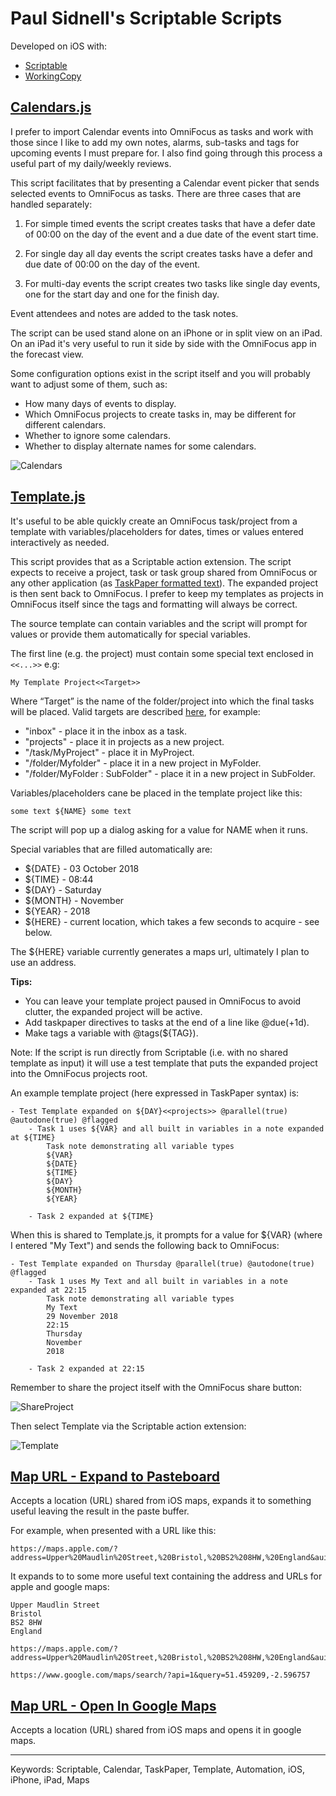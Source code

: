 # Paul Sidnell's Scriptable Scripts

Developed on iOS with:

- [Scriptable](https://scriptable.app/)
- [WorkingCopy](https://workingcopyapp.com)

## [Calendars.js](Calendars.js)

I prefer to import Calendar events into OmniFocus as tasks and work with those since I like to add my own notes,
alarms, sub-tasks and tags for upcoming events I must prepare for. I also find going through this process a useful
part of my daily/weekly reviews.

This script facilitates that by presenting a Calendar event picker that sends selected events to OmniFocus as tasks.
There are three cases that are handled separately:

1. For simple timed events the script creates tasks that have a defer date of 00:00 on the day of the event and a due
date of the event start time.

2. For single day all day events the script creates tasks have a defer and due date of 00:00 on the day of the event.

3. For multi-day events the script creates two tasks like single day events, one for the start day and one for the finish day.

Event attendees and notes are added to the task notes.

The script can be used stand alone on an iPhone or in split view on an iPad. On an iPad it's very useful to run it
side by side with the OmniFocus app in the forecast view.

Some configuration options exist in the script itself and you will probably want to adjust some of them,
such as:

- How many days of events to display.
- Which OmniFocus projects to create tasks in, may be different for different calendars.
- Whether to ignore some calendars.
- Whether to display alternate names for some calendars.

![Calendars](Calendars.jpg)

## [Template.js](Template.js)

It's useful to be able quickly create an OmniFocus task/project from a template with variables/placeholders for dates,
times or values entered interactively as needed.

This script provides that as a Scriptable action extension. The script expects to receive a project, task or task group
shared from OmniFocus or any other application
(as [TaskPaper formatted text](https://support.omnigroup.com/omnifocus-taskpaper-reference/)).
The expanded project is then sent back to OmniFocus. I prefer to keep my templates as projects in OmniFocus itself
since the tags and formatting will always be correct.

The source template can contain variables and the script will prompt for values or provide them automatically for
special variables.

The first line (e.g. the project) must contain some special text enclosed in `<<...>>` e.g:

    My Template Project<<Target>>

Where “Target” is the name of the folder/project into which the final tasks will be placed.
Valid targets are described [here](https://inside.omnifocus.com/url-schemes), for example:

- "inbox" - place it in the inbox as a task.
- "projects" - place it in projects as a new project.
- "/task/MyProject" - place it in MyProject.
- "/folder/Myfolder" - place it in a new project in MyFolder.
- "/folder/MyFolder : SubFolder" - place it in a new project in SubFolder.

Variables/placeholders cane be placed in the template project like this:

```
some text ${NAME} some text
```

The script will pop up a dialog asking for a value for NAME when it runs.

Special variables that are filled automatically are:

- ${DATE} - 03 October 2018
- ${TIME} - 08:44
- ${DAY} - Saturday
- ${MONTH} - November
- ${YEAR} - 2018
- ${HERE} - current location, which takes a few seconds to acquire - see below.

The ${HERE} variable currently generates a maps url, ultimately I plan to use an address.

**Tips:**

- You can leave your template project paused in OmniFocus to avoid clutter, the expanded project will be active.
- Add taskpaper directives to tasks at the end of a line like @due(+1d).
- Make tags a variable with @tags(${TAG}).

Note: If the script is run directly from Scriptable (i.e. with no shared template as input) it will use a test template that puts the expanded project into the OmniFocus projects root.

An example template project (here expressed in TaskPaper syntax) is:

```
- Test Template expanded on ${DAY}<<projects>> @parallel(true) @autodone(true) @flagged
	- Task 1 uses ${VAR} and all built in variables in a note expanded at ${TIME}
		Task note demonstrating all variable types
		${VAR}
		${DATE}
		${TIME}
		${DAY}
		${MONTH}
		${YEAR}

	- Task 2 expanded at ${TIME}
```

When this is shared to Template.js, it prompts for a value for ${VAR} (where I entered "My Text") and sends the
following back to OmniFocus:

```
- Test Template expanded on Thursday @parallel(true) @autodone(true) @flagged
	- Task 1 uses My Text and all built in variables in a note expanded at 22:15
		Task note demonstrating all variable types
		My Text
		29 November 2018
		22:15
		Thursday
		November
		2018

	- Task 2 expanded at 22:15
```

Remember to share the project itself with the OmniFocus share button:

![ShareProject](ShareProject.jpg)

Then select Template via the Scriptable action extension:

![Template](Template.jpg)

## [Map URL - Expand to Pasteboard](Map%20URL%20-%20Expand%20to%20Pasteboard.js)

Accepts a location (URL) shared from iOS maps, expands it to something useful leaving the result in the paste buffer.

For example, when presented with a URL like this:

```
https://maps.apple.com/?address=Upper%20Maudlin%20Street,%20Bristol,%20BS2%208HW,%20England&auid=15540519956471189485&ll=51.459209,-2.596757&lsp=9902&q=Bristol%20Royal%20Infirmary&_ext=ChkKBQgEEOEBCgQIBRADCgQIBhAKCgQIChAAEiQpgp4XKUC6SUAxGMLTzPzTBMA5AHQ9hWa7SUBBZo19zXW2BMA%3D&t=m
```

It expands to to some more useful text containing the address and URLs for apple and google maps:

```
Upper Maudlin Street
Bristol
BS2 8HW
England

https://maps.apple.com/?address=Upper%20Maudlin%20Street,%20Bristol,%20BS2%208HW,%20England&auid=15540519956471189485&ll=51.459209,-2.596757&lsp=9902&q=Bristol%20Royal%20Infirmary&_ext=ChkKBQgEEOEBCgQIBRADCgQIBhAKCgQIChAAEiQpgp4XKUC6SUAxGMLTzPzTBMA5AHQ9hWa7SUBBZo19zXW2BMA%3D&t=m

https://www.google.com/maps/search/?api=1&query=51.459209,-2.596757
```
## [Map URL - Open In Google Maps](Map%20URL%20-%20Open%20In%20Google%20Maps.js)

Accepts a location (URL) shared from iOS maps and opens it in google maps.

----

Keywords: Scriptable, Calendar, TaskPaper, Template, Automation, iOS, iPhone, iPad, Maps
